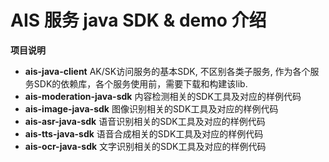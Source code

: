 # AIS 服务 java SDK & demo 介绍

**项目说明**
+ **ais-java-client** AK/SK访问服务的基本SDK, 不区别各类子服务, 作为各个服务SDK的依赖库，各个服务使用前，需要下载和构建该lib.
+ **ais-moderation-java-sdk** 内容检测相关的SDK工具及对应的样例代码
+ **ais-image-java-sdk** 图像识别相关的SDK工具及对应的样例代码
+ **ais-asr-java-sdk** 语音识别相关的SDK工具及对应的样例代码
+ **ais-tts-java-sdk** 语音合成相关的SDK工具及对应的样例代码
+ **ais-ocr-java-sdk** 文字识别相关的SDK工具及对应的样例代码


